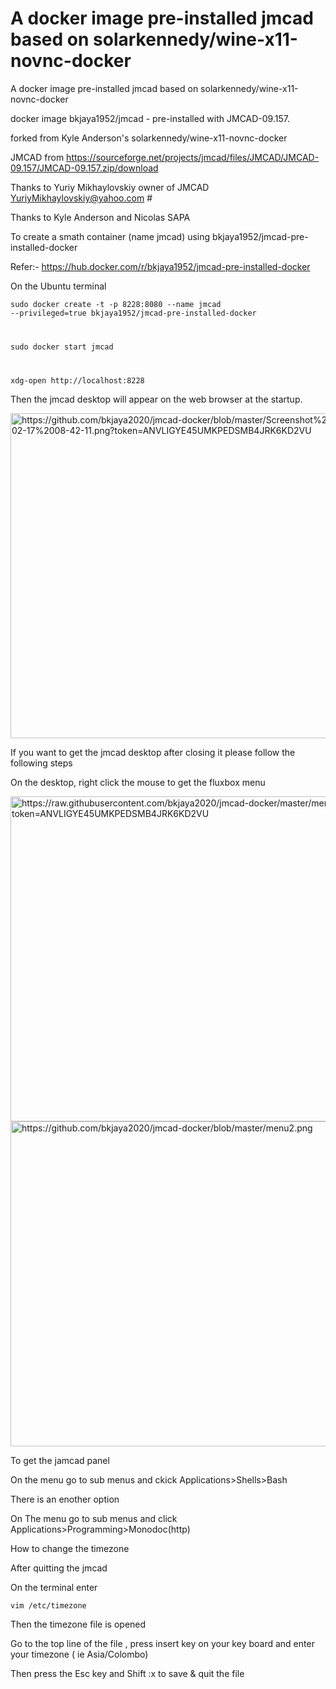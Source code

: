 # A docker image pre-installed jmcad based on solarkennedy/wine-x11-novnc-docker
A docker image pre-installed jmcad based on solarkennedy/wine-x11-novnc-docker


docker image  bkjaya1952/jmcad - pre-installed with JMCAD-09.157.                                    

forked from Kyle Anderson's  solarkennedy/wine-x11-novnc-docker                                      

JMCAD from https://sourceforge.net/projects/jmcad/files/JMCAD/JMCAD-09.157/JMCAD-09.157.zip/download                                                     

Thanks to Yuriy Mikhaylovskiy owner of JMCAD    YuriyMikhaylovskiy@yahoo.com                         #    

Thanks to  Kyle Anderson and Nicolas SAPA 

To create a smath container (name jmcad) using bkjaya1952/jmcad-pre-installed-docker

Refer:- https://hub.docker.com/r/bkjaya1952/jmcad-pre-installed-docker

On the Ubuntu terminal

<code>sudo docker create -t -p 8228:8080 --name jmcad --privileged=true bkjaya1952/jmcad-pre-installed-docker

sudo docker start jmcad

xdg-open http://localhost:8228</code>

Then the jmcad desktop will appear on the web browser at the startup.

<img src="https://github.com/bkjaya2020/jmcad-docker/blob/master/Screenshot%20from%202020-02-17%2008-42-11.png" alt="https://github.com/bkjaya2020/jmcad-docker/blob/master/Screenshot%20from%202020-02-17%2008-42-11.png?token=ANVLIGYE45UMKPEDSMB4JRK6KD2VU" class="shrinkToFit" width="625" height="520">


If you want to get the jmcad desktop after closing it please follow the following steps

On the desktop, right click the mouse to get the fluxbox menu


<img src="https://github.com/bkjaya2020/jmcad-docker/blob/master/menu2.png" alt="https://raw.githubusercontent.com/bkjaya2020/jmcad-docker/master/menu1.png?token=ANVLIGYE45UMKPEDSMB4JRK6KD2VU" class="shrinkToFit" width="625" height="520">


<img src="https://github.com/bkjaya2020/jmcad-docker/blob/master/menu2.png" alt="https://github.com/bkjaya2020/jmcad-docker/blob/master/menu2.png" class="shrinkToFit" width="625" height="520">



To get the jamcad panel

On the menu go to sub menus and ckick Applications>Shells>Bash

There is an enother option

On The menu go to sub menus and click Applications>Programming>Monodoc(http)

How to change the timezone

After quitting the jmcad

On the terminal enter

<code>vim /etc/timezone</code>

Then the timezone file is opened

Go to the top line of the file , press insert key on your key board and enter your timezone ( ie Asia/Colombo)

Then press the Esc key and Shift :x to save & quit the file
